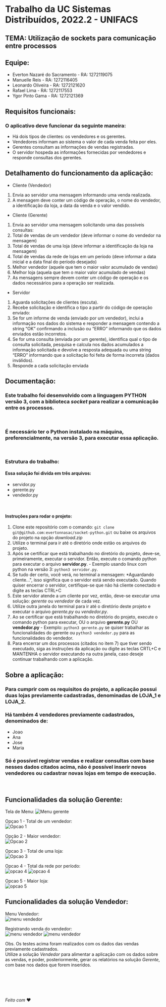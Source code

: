# Trabalho da UC Sistemas Distribuídos, 2022.2 - UNIFACS

## TEMA: Utilização de sockets para comunicação entre processos

## Equipe:
* Everton Nazaré do Sacramento - RA: 1272119075
* Manuelle Reis - RA: 1272116405    
* Leonardo Oliveira - RA: 1272121620
* Rafael Lima - RA: 1272117553
* Ygor Pinto Gama - RA: 1272121369

## Requisitos funcionais:
### O aplicativo deve funcionar da seguinte maneira:
* Há dois tipos de clientes: os vendedores e os gerentes.
* Vendedores informam ao sistema o valor de cada venda feita por eles.
* Gerentes consultam as informações de vendas registradas.
* O servidor hospeda as informações fornecidas por vendedores e responde
consultas dos gerentes. 

## Detalhamento do funcionamento da aplicação:
* Cliente (Vendedor)
1. Envia ao servidor uma mensagem informando uma venda realizada.
2. A mensagem deve conter um código de operação, o nome do vendedor, a
identificação da loja, a data da venda e o valor vendido.
* Cliente (Gerente)
1. Envia ao servidor uma mensagem solicitando uma das possíveis consultas:
2. Total de vendas de um vendedor (deve informar o nome do vendedor na
mensagem)
3. Total de vendas de uma loja (deve informar a identificação da loja na
mensagem)
4. Total de vendas da rede de lojas em um período (deve informar a data inicial e a
data final do período desejado)
5. Melhor vendedor (aquele que tem o maior valor acumulado de vendas)
6. Melhor loja (aquela que tem o maior valor acumulado de vendas)
7. As mensagens sempre devem conter um código de operação e os dados
necessários para a operação ser realizada.
* Servidor
1. Aguarda solicitações de clientes (escuta).
2. Recebe solicitação e identifica o tipo a partir do código de operação enviado:
3. Se for um informe de venda (enviado por um vendedor), inclui a informação nos
dados do sistema e responder a mensagem contendo a string “OK” confirmando
a inclusão ou “ERRO” informando que os dados enviados estão incorretos.
4. Se for uma consulta (enviada por um gerente), identifica qual o tipo de consulta
solicitada, pesquisa e calcula nos dados acumulados a informação solicitada e
devolve a resposta adequada ou uma string “ERRO” informando que a
solicitação foi feita de forma incorreta (dados inválidos).
5. Responde a cada solicitação enviada

## Documentação:

### Este trabalho foi desenvolvido com a linguagem **PYTHON** versão 3, com a biblioteca *socket* para realizar a comunicação entre os processos.
<br/>

### É necessário ter o Python instalado na máquina, preferencialmente, na versão 3, para executar essa aplicação.
<br/>

### Estrutura do trabalho:
#### Essa solução foi divida em **três** arquivos:
* servidor.py
* gerente.py
* vendedor.py
<br/>

#### Instruções para rodar o projeto:
1. Clone este repositório com o comando: `git clone git@github.com:evertonnasac/socket-python.git` ou baixe os arquivos do projeto na opção *download.zip*
2. Utilize o terminal para ir até o diretório onde estão os arquivos do projeto.
3. Após se certificar que está trabalhando no diretório do projeto, deve-se, primeiramente, executar o servidor. Então, execute o comando python para executar o arquivo **servidor.py**. - Exemplo usando linux com python na versão 3: `python3 servidor.py`. 
4. Se tudo der certo, você verá, no terminal a mensagem: *Aguardando cliente...", isso significa que o servidor está sendo executado. Quando quiser encerrar o servidor, certifique-se que não há cliente conectado e digite as teclas CTRL+C
5. Este servidor atende a um cliente por vez, então, deve-se executar uma solução: *gerente* ou *vendedor* de cada vez.
6. Utilize outra janela do terminal para ir até o diretório deste projeto e executar o arquivo *gerente.py* ou *vendedor.py*.
7. Ao se certificar que está trabalhando no diretório do projeto, execute o comando python para executar, OU o arquivo **gerente.py** OU **vendedor.py** - Exemplo: `python3 gerente.py` se quiser trabalhar as funcionalidades do gerente ou `python3 vendedor.py` para as funcionalidades do vendedor.
8. Para encerrar um dos processos (citados no item 7) que tiver sendo executado, siga as instruções da aplicação ou digite as teclas CRTL+C e MANTENHA o servidor executando na outra janela, caso deseje continuar trabalhando com a aplicação.

## Sobre a aplicação:

### Para cumprir com os requisitos do projeto, a aplicação possui duas lojas previamente cadastradas, denominadas de LOJA_1 e LOJA_2.

### Há também 4 vendedores previamente cadastrados, denominados de:
* Joao 
* Ana
* Jose
* Maria

### Só é possível registrar vendas e realizar consultas com base nesses dados citados acima, não é possível inserir novos vendedores ou cadastrar novas lojas em tempo de execução.
<br/>

## Funcionalidades da solução Gerente: 
Tela de Menu:
![Menu gerente](/images/tela-menu-gerente.png)
<br/>

Opçao 1 - Total de um vendedor: <br/>
![Opcao 1](/images/tela-totalvendedor-gerente.png)
<br/>

Opção 2 - Maior vendedor: <br/>
![Opcao 2](/images/tela-maiorvendedor-gerente.png)
<br/>

Opcao 3 - Total de uma loja: <br/>
![Opcao 3](/images/tela-totalloja-gerente.png)
<br/>

Opcao 4 - Total da rede por período: <br/>
![opcao 4](/images/tela-totalredept1-gerente.png)
![opcao 4](/images/tela-totalredept2-gerente.png)
<br/>


Opcao 5 - Maior loja: <br/>
![opcao 5](/images/tela-maiorloja-gerente.png)
<br/>

## Funcionalidades da solução Vendedor:

Menu Vendedor: <br/>
![menu vendedor](/images/tela-menu-vendedor.png)
<br/>

Registrando venda do vendedor: <br/>
![menu vendedor](/images/tela-vendapt1-vendedor.png)
![menu vendedor](/images/tela-vendapt2-vendedor.png)
<br/>

Obs. Os testes acima foram realizados com os dados das vendas previamente cadastrados. <br/>
Utilize a solução *Vendedor* para alimentar a aplicação com os dados sobre as vendas, e poder, posteriormente, gerar os relatórios na solução *Gerente*, com base nos  dados que forem inseridos.

<br/>
<br/>
<br/>
<br/>

*Feito com* :heart:	
